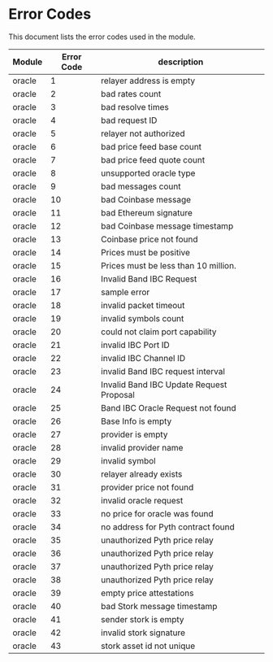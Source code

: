 # Error Codes

This document lists the error codes used in the module.


| Module | Error Code | description |
|--------|------------|-------------|
| oracle |  1 | relayer address is empty |
| oracle |  2 | bad rates count |
| oracle |  3 | bad resolve times |
| oracle |  4 | bad request ID |
| oracle |  5 | relayer not authorized |
| oracle |  6 | bad price feed base count |
| oracle |  7 | bad price feed quote count |
| oracle |  8 | unsupported oracle type |
| oracle |  9 | bad messages count |
| oracle |  10 | bad Coinbase message |
| oracle |  11 | bad Ethereum signature |
| oracle |  12 | bad Coinbase message timestamp |
| oracle |  13 | Coinbase price not found |
| oracle |  14 | Prices must be positive |
| oracle |  15 | Prices must be less than 10 million. |
| oracle |  16 | Invalid Band IBC Request |
| oracle |  17 | sample error |
| oracle |  18 | invalid packet timeout |
| oracle |  19 | invalid symbols count |
| oracle |  20 | could not claim port capability |
| oracle |  21 | invalid IBC Port ID |
| oracle |  22 | invalid IBC Channel ID |
| oracle |  23 | invalid Band IBC request interval |
| oracle |  24 | Invalid Band IBC Update Request Proposal |
| oracle |  25 | Band IBC Oracle Request not found |
| oracle |  26 | Base Info is empty |
| oracle |  27 | provider is empty |
| oracle |  28 | invalid provider name |
| oracle |  29 | invalid symbol |
| oracle |  30 | relayer already exists |
| oracle |  31 | provider price not found |
| oracle |  32 | invalid oracle request |
| oracle |  33 | no price for oracle was found |
| oracle |  34 | no address for Pyth contract found |
| oracle |  35 | unauthorized Pyth price relay |
| oracle |  36 | unauthorized Pyth price relay |
| oracle |  37 | unauthorized Pyth price relay |
| oracle |  38 | unauthorized Pyth price relay |
| oracle |  39 | empty price attestations |
| oracle |  40 | bad Stork message timestamp |
| oracle |  41 | sender stork is empty |
| oracle |  42 | invalid stork signature |
| oracle |  43 | stork asset id not unique |
